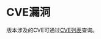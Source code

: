 # CVE漏洞<a name="ZH-CN_TOPIC_0228206866"></a>

版本涉及的CVE可通过[CVE列表](https://www.openeuler.org/zh/security/cve/)查询。

